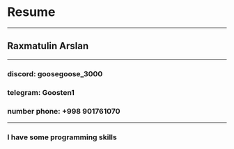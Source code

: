 # Resume
********************
## Raxmatulin Arslan 
*********************
### discord: goosegoose_3000
### telegram: Goosten1 
### number phone: +998 901761070
*********************************
### I have some programming skills
